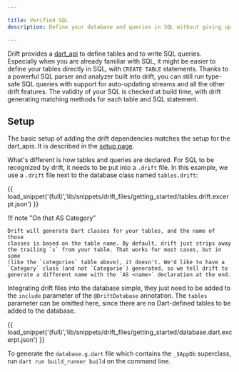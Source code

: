 ```yaml
---

title: Verified SQL
description: Define your database and queries in SQL without giving up on type-safety.

---
```


Drift provides a [dart_api](../dart_api/tables.md) to define tables and
to write SQL queries.
Especially when you are already familiar with SQL, it might be easier to define your
tables directly in SQL, with `CREATE TABLE` statements.
Thanks to a powerful SQL parser and analyzer built into drift, you can still run type-safe
SQL queries with support for auto-updating streams and all the other drift features.
The validity of your SQL is checked at build time, with drift generating matching methods
for each table and SQL statement.

## Setup

The basic setup of adding the drift dependencies matches the setup for the dart_apis. It
is described in the [setup page](../setup.md).

What's different is how tables and queries are declared. For SQL to be recognized by drift,
it needs to be put into a `.drift` file. In this example, we use a `.drift` file next to the
database class named `tables.drift`:



{{ load_snippet('(full)','lib/snippets/drift_files/getting_started/tables.drift.excerpt.json') }}

!!! note "On that AS Category"


    Drift will generate Dart classes for your tables, and the name of those
    classes is based on the table name. By default, drift just strips away
    the trailing `s` from your table. That works for most cases, but in some
    (like the `categories` table above), it doesn't. We'd like to have a
    `Category` class (and not `Categorie`) generated, so we tell drift to
    generate a different name with the `AS <name>` declaration at the end.




Integrating drift files into the database simple, they just need to be added to the
`include` parameter of the `@DriftDatabase` annotation. The `tables` parameter can
be omitted here, since there are no Dart-defined tables to be added to the database.



{{ load_snippet('(full)','lib/snippets/drift_files/getting_started/database.dart.excerpt.json') }}

To generate the `database.g.dart` file which contains the `_$AppDb`
superclass, run `dart run build_runner build` on the command
line.

